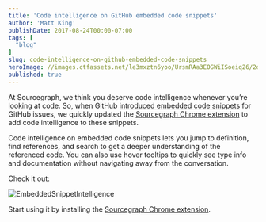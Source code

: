 ```yaml
---
title: 'Code intelligence on GitHub embedded code snippets'
author: 'Matt King'
publishDate: 2017-08-24T00:00-07:00
tags: [
  "blog"
]
slug: code-intelligence-on-github-embedded-code-snippets
heroImage: //images.ctfassets.net/le3mxztn6yoo/UrsmRAa3EOGWiISoeiq26/2df156407145ac91fc97ca2a055c9417/EmbeddedSnippetIntelligence.gif
published: true
---
```



At Sourcegraph, we think you deserve code intelligence whenever you’re looking at code. So, when GitHub [introduced embedded code snippets](https://github.com/blog/2415-introducing-embedded-code-snippets) for GitHub issues, we quickly updated the [Sourcegraph Chrome extension](https://docs.sourcegraph.com/integration/browser_extension) to add code intelligence to these snippets.

Code intelligence on embedded code snippets lets you jump to definition, find references, and search to get a deeper understanding of the referenced code. You can also use hover tooltips to quickly see type info and documentation without navigating away from the conversation.

Check it out:

![EmbeddedSnippetIntelligence](//images.contentful.com/le3mxztn6yoo/UrsmRAa3EOGWiISoeiq26/2df156407145ac91fc97ca2a055c9417/EmbeddedSnippetIntelligence.gif)

Start using it by installing the [Sourcegraph Chrome extension](https://docs.sourcegraph.com/integration/browser_extension?hl=en).
